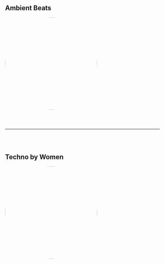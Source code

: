 
<style>
figure {
  border: 0px #cccccc solid;
  padding: 4px;
  margin: auto;
  align: center;
}

figcaption {
  background-color: white;
  color: black;
  font-style: bold;
  padding: 2px;
  text-align: center;
}
</style>

<h2>Ambient Beats</h2>
<a href="https://radioninjapirata.github.io/radio_ambbeat.html" target="_blank"><img src="https://mosaic.scdn.co/640/ab67616d0000b273057e9dfba9986f40a38c7d8fab67616d0000b2736bf27f432d88933aee924f57ab67616d0000b273859d72c6ab80e1736308dae0ab67616d0000b273b41404a8eca1f66a6d5b8b9b" height="300" width="auto" style="border-radius:50%"></a>

<br /> <br />
<hr style="height:2px;border-width:0;color:gray;background-color:gray"> 
<br /><br />

<h2>Techno by Women</h2>
<a href="https://radioninjapirata.github.io/radio_technowomen.html" target="_blank"><img src="https://mosaic.scdn.co/640/ab67616d0000b2731d06b2870b02886da0d87c8eab67616d0000b2735b35c83dad983a82720b27aeab67616d0000b27365a2ef052cb013b00d7efa18ab67616d0000b27372758fd4a12431c04d7c1e10" height="300" width="auto" style="border-radius:50%"></a>
